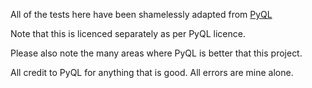 All of the tests here have been shamelessly adapted from
[PyQL](https://github.com/enthought/pyql)

Note that this is licenced separately as per PyQL licence.

Please also note the many areas where PyQL is better that this project.

All credit to PyQL for anything that is good. All errors are mine alone.
